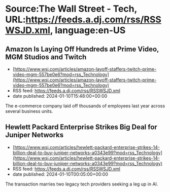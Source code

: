 # Source:The Wall Street - Tech, URL:https://feeds.a.dj.com/rss/RSSWSJD.xml, language:en-US

## Amazon Is Laying Off Hundreds at Prime Video, MGM Studios and Twitch
 - [https://www.wsj.com/articles/amazon-layoff-staffers-twitch-prime-video-mgm-557be0e6?mod=rss_Technology](https://www.wsj.com/articles/amazon-layoff-staffers-twitch-prime-video-mgm-557be0e6?mod=rss_Technology)
 - RSS feed: https://feeds.a.dj.com/rss/RSSWSJD.xml
 - date published: 2024-01-10T15:48:00+00:00

The e-commerce company laid off thousands of employees last year across several business units.

## Hewlett Packard Enterprise Strikes Big Deal for Juniper Networks
 - [https://www.wsj.com/articles/hewlett-packard-enterprise-strikes-14-billion-deal-to-buy-juniper-networks-a0343e99?mod=rss_Technology](https://www.wsj.com/articles/hewlett-packard-enterprise-strikes-14-billion-deal-to-buy-juniper-networks-a0343e99?mod=rss_Technology)
 - RSS feed: https://feeds.a.dj.com/rss/RSSWSJD.xml
 - date published: 2024-01-10T00:05:00+00:00

The transaction marries two legacy tech providers seeking a leg up in AI.

